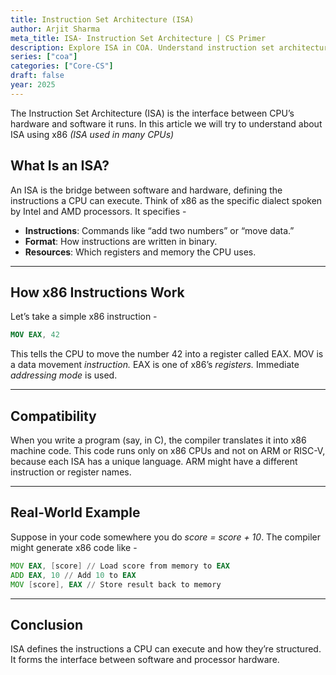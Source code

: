 ```yaml
---
title: Instruction Set Architecture (ISA)
author: Arjit Sharma
meta_title: ISA- Instruction Set Architecture | CS Primer
description: Explore ISA in COA. Understand instruction set architecture and its role in bridging hardware and software in CS.
series: ["coa"]
categories: ["Core-CS"]
draft: false
year: 2025
---
```


The Instruction Set Architecture (ISA) is the interface between CPU’s hardware and software it runs. In this article we will try to understand about ISA using x86 *(ISA used in many CPUs)*

## What Is an ISA?

An ISA is the bridge between software and hardware, defining the instructions a CPU can execute. Think of x86 as the specific dialect spoken by Intel and AMD processors. It specifies -

- **Instructions**: Commands like “add two numbers” or “move data.”
- **Format**: How instructions are written in binary.
- **Resources**: Which registers and memory the CPU uses.

---

## How x86 Instructions Work

Let’s take a simple x86 instruction -

```nasm
MOV EAX, 42
```

This tells the CPU to move the number 42 into a register called EAX.  MOV is a data movement *instruction.* EAX is one of x86’s *registers.* Immediate *addressing mode* is used.

---

## Compatibility

When you write a program (say, in C), the compiler translates it into x86 machine code. This code runs only on x86 CPUs and not on ARM or RISC-V, because each ISA has a unique language. ARM might have a different instruction or register names.

---

## Real-World Example

Suppose in your code somewhere you do *score = score + 10*. The compiler might generate x86 code like -

```asm
MOV EAX, [score] // Load score from memory to EAX
ADD EAX, 10 // Add 10 to EAX
MOV [score], EAX // Store result back to memory
```

---

## Conclusion

ISA defines the instructions a CPU can execute and how they’re structured. It forms the interface between software and processor hardware.
